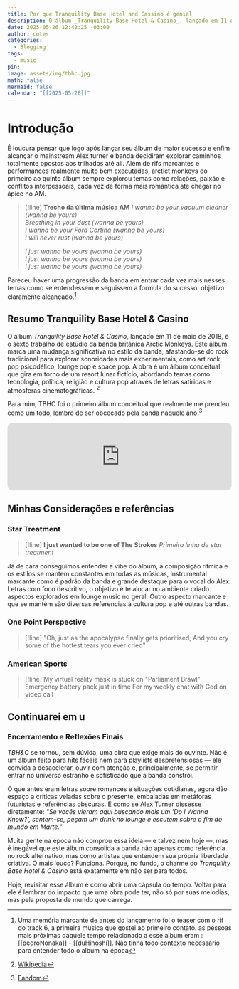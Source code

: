 ```yaml
---
title: Por que Tranquility Base Hotel and Cassino é genial
description: O álbum _Tranquility Base Hotel & Casino_, lançado em 11 de maio de 2018, é o sexto trabalho de estúdio da banda britânica Arctic Monkeys.
date: 2025-05-26 12:42:25 -03:00
author: cotes
categories:
  - Blogging
tags:
  - music
pin: 
image: assets/img/tbhc.jpg
math: false
mermaid: false
calendar: "[[2025-05-26]]"
---
```



# Introdução 

É loucura pensar que logo após lançar seu álbum de maior sucesso e enfim alcançar o mainstream Alex turner e banda decidiram explorar caminhos totalmente opostos aos trilhados até ali. Além de rifs marcantes e performances realmente muito bem executadas, arctict monkeys do primeiro ao quinto álbum sempre explorou temas como relações, paixão e conflitos interpessoais, cada vez de forma mais romântica até chegar no ápice no AM.

> [!line] **Trecho da última música AM**
> *I wanna be your vacuum cleaner (wanna be yours)*  
> *Breathing in your dust (wanna be yours)*  
> *I wanna be your Ford Cortina (wanna be yours)*  
> *I will never rust (wanna be yours)*
> 
> *I just wanna be yours (wanna be yours)*  
> *I just wanna be yours (wanna be yours)*  
> *I just wanna be yours (wanna be yours)*

Pareceu haver uma progressão da banda em entrar cada vez mais nesses temas como se entendessem e seguissem a formula do sucesso. objetivo claramente alcançado.[^3]

## Resumo Tranquility Base Hotel & Casino

​O álbum _Tranquility Base Hotel & Casino_, lançado em 11 de maio de 2018, é o sexto trabalho de estúdio da banda britânica Arctic Monkeys. Este álbum marca uma mudança significativa no estilo da banda, afastando-se do rock tradicional para explorar sonoridades mais experimentais, como art rock, pop psicodélico, lounge pop e space pop. A obra é um álbum conceitual que gira em torno de um resort lunar fictício, abordando temas como tecnologia, política, religião e cultura pop através de letras satíricas e atmosferas cinematográficas. [^1]

Para mim, TBHC foi o primeiro álbum conceitual que realmente me prendeu como um todo, lembro de ser obcecado pela banda naquele ano.[^2]

<iframe style="border-radius:12px" src="https://open.spotify.com/embed/album/7v6FNgLDS8KmaWA1amUtqe?utm_source=generator" width="100%" height="152" frameBorder="0" allowfullscreen="" allow="autoplay; clipboard-write; encrypted-media; fullscreen; picture-in-picture" loading="lazy"></iframe>


## Minhas Considerações e referências


### Star Treatment

> [!line] **I just wanted to be one of The Strokes**
> *Primeira linha de star treatment*  

Já de cara conseguimos entender a vibe do álbum, a composição rítmica e os estilos se mantem constantes em todas as músicas, instrumental marcante como é padrão da banda e grande destaque para o vocal do Alex.
Letras com foco descritivo, o objetivo é te alocar no ambiente criado. aspectos explorados em lounge music no geral.
Outro aspecto marcante e que se mantém são diversas referencias à cultura pop e até outras bandas.


### One Point Perspective

>[!line] "Oh, just as the apocalypse finally gets prioritised, And you cry some of the hottest tears you ever cried"


### American Sports

>[!line] My virtual reality mask is stuck on "Parliament Brawl"  Emergency battery pack just in time  For my weekly chat with God on video call

## Continuarei em u


### Encerramento e Reflexões Finais

_TBH&C_ se tornou, sem dúvida, uma obra que exige mais do ouvinte. Não é um álbum feito para hits fáceis nem para playlists despretensiosas — ele convida a desacelerar, ouvir com atenção e, principalmente, se permitir entrar no universo estranho e sofisticado que a banda constrói.

O que antes eram letras sobre romances e situações cotidianas, agora dão espaço a críticas veladas sobre o presente, embaladas em metáforas futuristas e referências obscuras. É como se Alex Turner dissesse diretamente: _"Se vocês vieram aqui buscando mais um 'Do I Wanna Know?', sentem-se, peçam um drink no lounge e escutem sobre o fim do mundo em Marte."_

Muita gente na época não comprou essa ideia — e talvez nem hoje —, mas é inegável que este álbum consolida a banda não apenas como referência no rock alternativo, mas como artistas que entendem sua própria liberdade criativa. O mais louco? Funciona. Porque, no fundo, o charme do _Tranquility Base Hotel & Casino_ está exatamente em não ser para todos.

Hoje, revisitar esse álbum é como abrir uma cápsula do tempo. Voltar para ele é lembrar do impacto que uma obra pode ter, não só por suas melodias, mas pela proposta de mundo que carrega.

[^1]:  ​[Wikipedia](https://en.wikipedia.org/wiki/Tranquility_Base_Hotel_%26_Casino?utm_source=chatgpt.com)


[^2]: [Fandom](https://arcticmonkeys.fandom.com/wiki/Tranquility_Base_Hotel_%26_Casino)


[^3]: Uma memória marcante de antes do lançamento foi o teaser com o rif do track 6, a primeira musica que gostei ao primeiro contato. as pessoas mais próximas daquele tempo relacionado a esse album eram : [[pedroNonaka]] -  [[duHihoshi]]. Não tinha todo contexto necessário para entender todo o album na época












